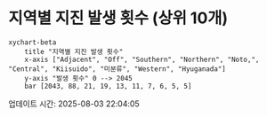 # 지역별 지진 발생 횟수 (상위 10개)

```mermaid
xychart-beta
    title "지역별 지진 발생 횟수"
    x-axis ["Adjacent", "Off", "Southern", "Northern", "Noto,", "Central", "Kiisuido", "미분류", "Western", "Hyuganada"]
    y-axis "발생 횟수" 0 --> 2045
    bar [2043, 88, 21, 19, 13, 11, 7, 6, 5, 5]
```

업데이트 시간: 2025-08-03 22:04:05
